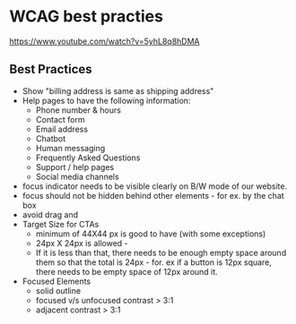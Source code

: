 # WCAG best practies
https://www.youtube.com/watch?v=5yhL8q8hDMA

## Best Practices 
- Show "billing address is same as shipping address"
- Help pages to have the following information:
    - Phone number & hours
    - Contact form
    - Email address
    - Chatbot
    - Human messaging
    - Frequently Asked Questions
    - Support / help pages
    - Social media channels
- focus indicator needs to be visible clearly on B/W mode of our website.
- focus should not be hidden behind other elements - for ex. by the chat box
- avoid drag and 
- Target Size for CTAs
    - minimum of 44X44 px is good to have  (with some exceptions)
    - 24px X 24px is allowed - 
    - If it is less than that, there needs to be enough empty space around them so that the total is 24px - for. ex if a button is 12px square, there needs to be empty space of 12px around it.
- Focused Elements
    - solid outline
    - focused v/s unfocused contrast > 3:1
    - adjacent contrast > 3:1
